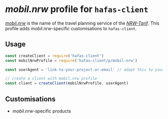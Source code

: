 # *mobil.nrw* profile for `hafas-client`

[*mobil.nrw*](https://www.mobil.nrw) is the name of the travel planning service of the [*NRW-Tarif*](https://de.wikipedia.org/wiki/NRW-Tarif). This profile adds *mobil.nrw*-specific customisations to `hafas-client`.

## Usage

```js
const createClient = require('hafas-client')
const mobilNrwProfile = require('hafas-client/p/mobil-nrw')

const userAgent = 'link-to-your-project-or-email' // adapt this to your project!

// create a client with mobil.nrw profile
const client = createClient(mobilNrwProfile, userAgent)
```


## Customisations

- *mobil.nrw*-specific products
